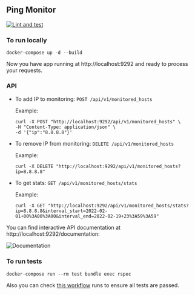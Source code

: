 ## Ping Monitor

[![Lint and test](https://github.com/foxy-eyed/ping-stats/actions/workflows/lint_and_test.yml/badge.svg?branch=main&event=push)](https://github.com/foxy-eyed/ping-stats/actions/workflows/lint_and_test.yml)

### To run locally
```
docker-compose up -d --build
```
Now you have app running at http://localhost:9292 and ready to process your requests.

### API

 * To add IP to monitoring: `POST /api/v1/monitored_hosts`

    Example:
    ```
    curl -X POST "http://localhost:9292/api/v1/monitored_hosts" \
    -H "Content-Type: application/json" \
    -d '{"ip":"8.8.8.8"}'
    ```

 * To remove IP from monitoring: `DELETE /api/v1/monitored_hosts`

    Example:
    ```
    curl -X DELETE "http://localhost:9292/api/v1/monitored_hosts?ip=8.8.8.8"
    ```

 * To get stats: `GET /api/v1/monitored_hosts/stats`

    Example:
    ```
    curl -X GET "http://localhost:9292/api/v1/monitored_hosts/stats?ip=8.8.8.8&interval_start=2022-02-01+00%3A00%3A00&interval_end=2022-02-19+23%3A59%3A59"
    ```

You can find interactive API documentation at http://localhost:9292/documentation:

![Documentation](http://g.recordit.co/Av1AUhxitK.gif)

### To run tests
```
docker-compose run --rm test bundle exec rspec
```

Also you can check [this workflow](https://github.com/foxy-eyed/ping-stats/actions/workflows/lint_and_test.yml) runs to ensure all tests are passed.
